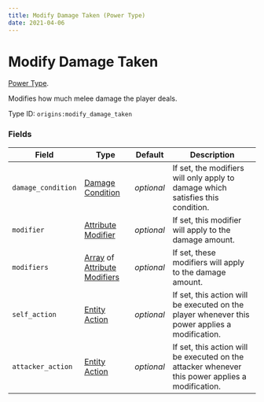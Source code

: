 ```yaml
---
title: Modify Damage Taken (Power Type)
date: 2021-04-06
---
```

# Modify Damage Taken

[Power Type](../power_types.md).

Modifies how much melee damage the player deals.

Type ID: `origins:modify_damage_taken`

### Fields

Field  | Type | Default | Description
-------|------|---------|-------------
`damage_condition` | [Damage Condition](../damage_conditions.md) | _optional_ | If set, the modifiers will only apply to damage which satisfies this condition.
`modifier` | [Attribute Modifier](../data_types/attribute_modifier.md) | _optional_ | If set, this modifier will apply to the damage amount.
`modifiers` | [Array](../data_types/array.md) of [Attribute Modifiers](../data_types/attribute_modifier.md) | _optional_ | If set, these modifiers will apply to the damage amount.
`self_action` | [Entity Action](../entity_actions.md) | _optional_ | If set, this action will be executed on the player whenever this power applies a modification.
`attacker_action` | [Entity Action](../entity_actions.md) | _optional_ | If set, this action will be executed on the attacker whenever this power applies a modification.
